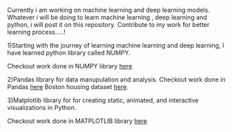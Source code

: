 Currently i am working on machine learning and deep learning models. Whatever i will be doing to learn machine learning , deep learning and python, i will post it on this repository. Contribute to my work for better learning process.....!

1)Starting with the journey of learning machine learning and deep learning, I have learned python library called NUMPY. 

  Checkout work done in NUMPY library [here](https://github.com/KARTIKPARATKAR/MY-MACHINE-LEARNING-WORK/blob/b5a4bdcfde35d6e9461cb9a7113c5b04043e70ea/NUMPY%20LIBRARY) 

2)Pandas library for data manupulation and analysis.
Checkout work done in Pandas [here](https://github.com/KARTIKPARATKAR/MY-MACHINE-LEARNING-WORK/blob/main/PANDAS.ipynb)
Boston housing dataset [here](https://github.com/KARTIKPARATKAR/MY-MACHINE-LEARNING-WORK/blob/main/BostonHousing.csv).
  
3)Matplotlib library for for creating static, animated, and interactive visualizations in Python.

  Checkout work done in MATPLOTLIB library [here](https://github.com/KARTIKPARATKAR/MY-MACHINE-LEARNING-WORK/blob/main/MATPLOTLIB.ipynb)
